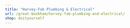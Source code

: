 ```yaml
---
title: "Harvey-Fab Plumbing & Electrical"
url: /great-bookham/harvey-fab-plumbing-and-electrical/
shop: doityourself
---
```

